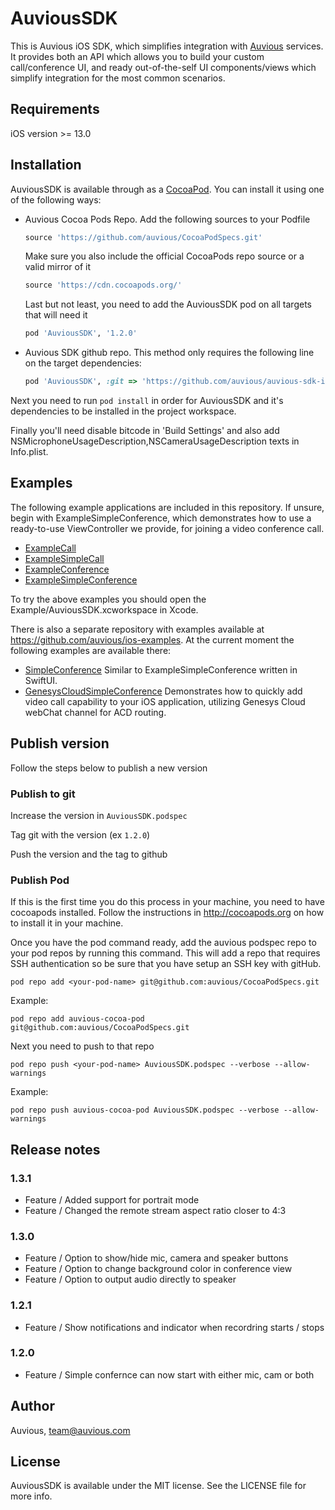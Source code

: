# AuviousSDK

This is Auvious iOS SDK, which simplifies integration with [Auvious](https://auvious.com) services. It provides both an API which allows you to build your custom call/conference UI, and ready out-of-the-self UI components/views which simplify integration for the most common scenarios.

## Requirements

iOS version >= 13.0

## Installation

AuviousSDK is available through as a [CocoaPod](https://cocoapods.org). You can install it using one of the following ways:

- Auvious Cocoa Pods Repo. Add the following sources to your Podfile
  ```ruby
  source 'https://github.com/auvious/CocoaPodSpecs.git'
  ```
  Make sure you also include the official CocoaPods repo source or a valid mirror of it
  ```ruby
  source 'https://cdn.cocoapods.org/'
  ```
  Last but not least, you need to add the AuviousSDK pod on all targets that will need it
  ```ruby
  pod 'AuviousSDK', '1.2.0'
  ```
- Auvious SDK github repo. This method only requires the following line on the target dependencies:
  ```ruby
  pod 'AuviousSDK', :git => 'https://github.com/auvious/auvious-sdk-ios.git', :tag => '1.2.0'
  ```
  
Next you need to run `pod install` in order for AuviousSDK and it's dependencies to be installed in the project workspace.

Finally you'll need disable bitcode in 'Build Settings' and also add NSMicrophoneUsageDescription,NSCameraUsageDescription texts in Info.plist.

## Examples
The following example applications are included in this repository. If unsure, begin with ExampleSimpleConference, which demonstrates how to use a ready-to-use ViewController we provide, for joining a video conference call.

- [ExampleCall](Example/ExampleCall)
- [ExampleSimpleCall](Example/ExampleSimpleCall)
- [ExampleConference](Example/ExampleConference)
- [ExampleSimpleConference](Example/ExampleSimpleConference)

To try the above examples you should open the Example/AuviousSDK.xcworkspace in Xcode.

There is also a separate repository with examples available at https://github.com/auvious/ios-examples. At the current moment the following examples are available there:

- [SimpleConference](https://github.com/auvious/ios-examples/tree/master/SimpleConference) Similar to ExampleSimpleConference written in SwiftUI.
- [GenesysCloudSimpleConference](https://github.com/auvious/ios-examples/tree/master/GenesysCloudSimpleConference) Demonstrates how to quickly add video call capability to your iOS application, utilizing Genesys Cloud webChat channel for ACD routing.


## Publish version

Follow the steps below to publish a new version

### Publish to git
Increase the version in `AuviousSDK.podspec`

Tag git with the version (ex `1.2.0`)

Push the version and the tag to github

### Publish Pod
If this is the first time you do this process in your machine, you need to have cocoapods installed. Follow the instructions in http://cocoapods.org on how to install it in your machine. 

Once you have the pod command ready, add the auvious podspec repo to your pod repos by running this command. This will add a repo that requires SSH authentication so be sure that you have setup an SSH key with gitHub.  

```
pod repo add <your-pod-name> git@github.com:auvious/CocoaPodSpecs.git
```

Example: 

```
pod repo add auvious-cocoa-pod git@github.com:auvious/CocoaPodSpecs.git
```

Next you need to push to that repo

```
pod repo push <your-pod-name> AuviousSDK.podspec --verbose --allow-warnings
```

Example: 
```
pod repo push auvious-cocoa-pod AuviousSDK.podspec --verbose --allow-warnings
```
 
## Release notes

### 1.3.1
- Feature / Added support for portrait mode
- Feature / Changed the remote stream aspect ratio closer to 4:3

### 1.3.0

- Feature / Option to show/hide mic, camera and speaker buttons
- Feature / Option to change background color in conference view
- Feature / Option to output audio directly to speaker

### 1.2.1

- Feature / Show notifications and indicator when recordring starts / stops

### 1.2.0

- Feature / Simple confernce can now start with either mic, cam or both 

## Author

Auvious, team@auvious.com

## License

AuviousSDK is available under the MIT license. See the LICENSE file for more info.
